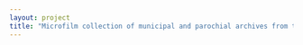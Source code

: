 ```yaml
--- 
layout: project 
title: "Microfilm collection of municipal and parochial archives from the Mexican states of Coahuila, Nuevo LeÃ³n, San Luis PotosÃ­, Chihuahua, and others." 
---
```



